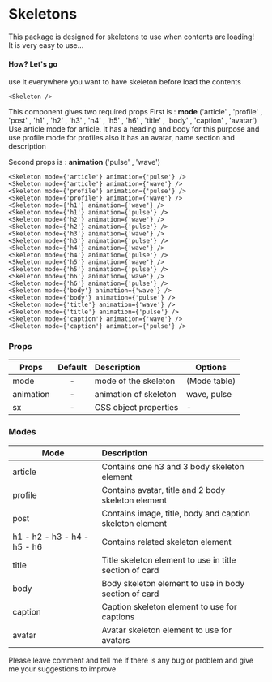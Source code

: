 # Skeletons

This package is designed for skeletons to use when contents are loading!  
It is very easy to use...

#### How? Let's go

use it everywhere you want to have skeleton before load the contents

    <Skeleton />

This component gives two required props
First is : **mode** ('article'
, 'profile'
, 'post'
, 'h1'
, 'h2'
, 'h3'
, 'h4'
, 'h5'
, 'h6'
, 'title'
, 'body'
, 'caption'
, 'avatar')
Use article mode for article. It has a heading and body for this purpose
and use profile mode for profiles also it has an avatar, name section and description

[//]: # (&#40;See examples in example page&#41;)
Second props is : **animation** ('pulse' , 'wave')

    <Skeleton mode={'article'} animation={'pulse'} />
    <Skeleton mode={'article'} animation={'wave'} />
    <Skeleton mode={'profile'} animation={'pulse'} />
    <Skeleton mode={'profile'} animation={'wave'} />
    <Skeleton mode={'h1'} animation={'wave'} />
    <Skeleton mode={'h1'} animation={'pulse'} />
    <Skeleton mode={'h2'} animation={'wave'} />
    <Skeleton mode={'h2'} animation={'pulse'} />
    <Skeleton mode={'h3'} animation={'wave'} />
    <Skeleton mode={'h3'} animation={'pulse'} />
    <Skeleton mode={'h4'} animation={'wave'} />
    <Skeleton mode={'h4'} animation={'pulse'} />
    <Skeleton mode={'h5'} animation={'wave'} />
    <Skeleton mode={'h5'} animation={'pulse'} />
    <Skeleton mode={'h6'} animation={'wave'} />
    <Skeleton mode={'h6'} animation={'pulse'} />
    <Skeleton mode={'body'} animation={'wave'} />
    <Skeleton mode={'body'} animation={'pulse'} />
    <Skeleton mode={'title'} animation={'wave'} />
    <Skeleton mode={'title'} animation={'pulse'} />
    <Skeleton mode={'caption'} animation={'wave'} />
    <Skeleton mode={'caption'} animation={'pulse'} />

### Props

| Props     | Default | Description           | Options      |
|-----------|:-------:|:----------------------|--------------|
| mode      |    -    | mode of the skeleton  | (Mode table) |
| animation |    -    | animation of skeleton | wave, pulse  |
| sx        |    -    | CSS object properties | -            |

### Modes

| Mode                        | Description                                              |
|-----------------------------|:---------------------------------------------------------|
| article                     | Contains one h3 and 3 body skeleton element              |
| profile                     | Contains avatar, title and 2 body skeleton element       |
| post                        | Contains image, title, body and caption skeleton element |
| h1 - h2 - h3 - h4 - h5 - h6 | Contains related skeleton element                        |
| title                       | Title skeleton element to use in title section of card   |
| body                        | Body skeleton element to use in body section of card     |
| caption                     | Caption skeleton element to use for captions             |
| avatar                      | Avatar skeleton element to use for avatars               |

Please leave comment and tell me if there is any bug or problem and give me your suggestions to improve
